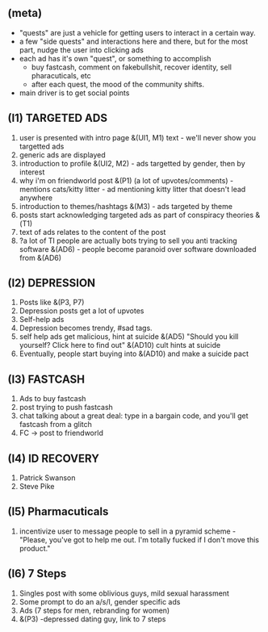 ## (meta)
  - "quests" are just a vehicle for getting users to interact in a certain way.
  - a few "side quests" and interactions here and there, but for the most part, nudge the user into clicking ads
  - each ad has it's own "quest", or something to accomplish
    - buy fastcash, comment on fakebullshit, recover identity, sell pharacuticals, etc
    - after each quest, the mood of the community shifts.
  - main driver is to get social points

## (I1) TARGETED ADS
  1. user is presented with intro page &(UI1, M1) text
    - we'll never show you targetted ads
  2. generic ads are displayed
  3. introduction to profile &(UI2, M2)
    - ads targetted by gender, then by interest
  4. why i'm on friendworld post &(P1) (a lot of upvotes/comments)
    - mentions cats/kitty litter
    - ad mentioning kitty litter that doesn't lead anywhere
  5. introduction to themes/hashtags &(M3)
    - ads targeted by theme
  6. posts start acknowledging targeted ads as part of conspiracy theories &(T1)
  7. text of ads relates to the content of the post
  8. ?a lot of TI people are actually bots trying to sell you anti tracking software &(AD6)
    - people become paranoid over software downloaded from &(AD6)

## (I2) DEPRESSION
  1. Posts like &(P3, P7)
  2. Depression posts get a lot of upvotes
  3. Self-help ads
  4. Depression becomes trendy, #sad tags.
  5. self help ads get malicious, hint at suicide
    &(AD5) "Should you kill yourself? Click here to find out"
    &(AD10) cult hints at suicide
  6. Eventually, people start buying into &(AD10) and make a suicide pact

## (I3) FASTCASH
  1. Ads to buy fastcash
  2. post trying to push fastcash
  3. chat talking about a great deal: type in a bargain code, and you'll get fastcash from a glitch
  4. FC -> post to friendworld

## (I4) ID RECOVERY
  1. Patrick Swanson
  2. Steve Pike

## (I5) Pharmacuticals
  1. incentivize user to message people to sell in a pyramid scheme
    - "Please, you've got to help me out. I'm totally fucked if I don't move this product."

## (I6) 7 Steps
  1. Singles post with some oblivious guys, mild sexual harassment
  2. Some prompt to do an a/s/l, gender specific ads
  3. Ads (7 steps for men, rebranding for women)
  4. &(P3) -depressed dating guy, link to 7 steps
